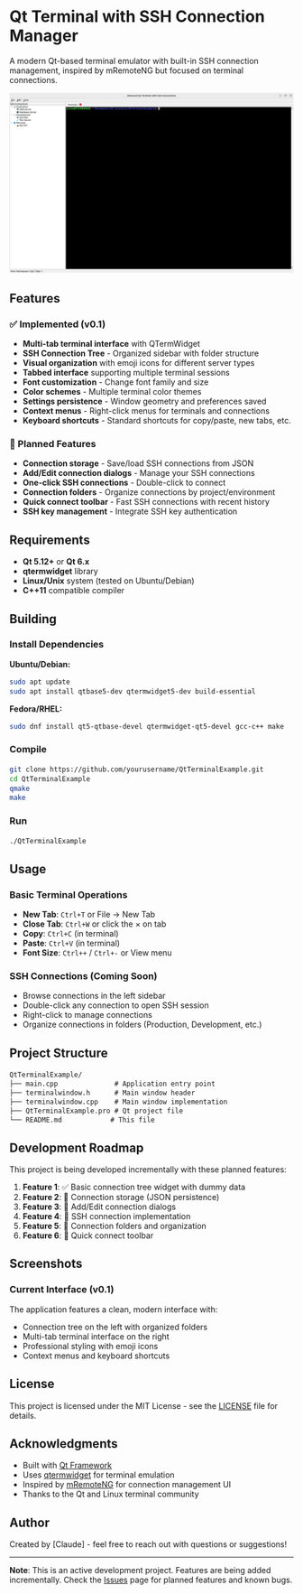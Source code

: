 # Qt Terminal with SSH Connection Manager

A modern Qt-based terminal emulator with built-in SSH connection management, inspired by mRemoteNG but focused on terminal connections.

![Screenshot](screenshot.png)

## Features

### ✅ Implemented (v0.1)
- **Multi-tab terminal interface** with QTermWidget
- **SSH Connection Tree** - Organized sidebar with folder structure
- **Visual organization** with emoji icons for different server types
- **Tabbed interface** supporting multiple terminal sessions
- **Font customization** - Change font family and size
- **Color schemes** - Multiple terminal color themes
- **Settings persistence** - Window geometry and preferences saved
- **Context menus** - Right-click menus for terminals and connections
- **Keyboard shortcuts** - Standard shortcuts for copy/paste, new tabs, etc.

### 🚧 Planned Features
- **Connection storage** - Save/load SSH connections from JSON
- **Add/Edit connection dialogs** - Manage your SSH connections
- **One-click SSH connections** - Double-click to connect
- **Connection folders** - Organize connections by project/environment
- **Quick connect toolbar** - Fast SSH connections with recent history
- **SSH key management** - Integrate SSH key authentication

## Requirements

- **Qt 5.12+** or **Qt 6.x**
- **qtermwidget** library
- **Linux/Unix** system (tested on Ubuntu/Debian)
- **C++11** compatible compiler

## Building

### Install Dependencies

**Ubuntu/Debian:**
```bash
sudo apt update
sudo apt install qtbase5-dev qtermwidget5-dev build-essential
```

**Fedora/RHEL:**
```bash
sudo dnf install qt5-qtbase-devel qtermwidget-qt5-devel gcc-c++ make
```

### Compile
```bash
git clone https://github.com/yourusername/QtTerminalExample.git
cd QtTerminalExample
qmake
make
```

### Run
```bash
./QtTerminalExample
```

## Usage

### Basic Terminal Operations
- **New Tab**: `Ctrl+T` or File → New Tab
- **Close Tab**: `Ctrl+W` or click the × on tab
- **Copy**: `Ctrl+C` (in terminal)
- **Paste**: `Ctrl+V` (in terminal)
- **Font Size**: `Ctrl++` / `Ctrl+-` or View menu

### SSH Connections (Coming Soon)
- Browse connections in the left sidebar
- Double-click any connection to open SSH session
- Right-click to manage connections
- Organize connections in folders (Production, Development, etc.)

## Project Structure

```
QtTerminalExample/
├── main.cpp              # Application entry point
├── terminalwindow.h      # Main window header
├── terminalwindow.cpp    # Main window implementation
├── QtTerminalExample.pro # Qt project file
└── README.md            # This file
```

## Development Roadmap

This project is being developed incrementally with these planned features:

1. **Feature 1**: ✅ Basic connection tree widget with dummy data
2. **Feature 2**: 🚧 Connection storage (JSON persistence)
3. **Feature 3**: 🚧 Add/Edit connection dialogs
4. **Feature 4**: 🚧 SSH connection implementation
5. **Feature 5**: 🚧 Connection folders and organization
6. **Feature 6**: 🚧 Quick connect toolbar

## Screenshots

### Current Interface (v0.1)
The application features a clean, modern interface with:
- Connection tree on the left with organized folders
- Multi-tab terminal interface on the right
- Professional styling with emoji icons
- Context menus and keyboard shortcuts

## License

This project is licensed under the MIT License - see the [LICENSE](LICENSE) file for details.

## Acknowledgments

- Built with [Qt Framework](https://www.qt.io/)
- Uses [qtermwidget](https://github.com/lxqt/qtermwidget) for terminal emulation
- Inspired by [mRemoteNG](https://mremoteng.org/) for connection management UI
- Thanks to the Qt and Linux terminal community

## Author

Created by [Claude] - feel free to reach out with questions or suggestions!

---

**Note**: This is an active development project. Features are being added incrementally. Check the [Issues](../../issues) page for planned features and known bugs.